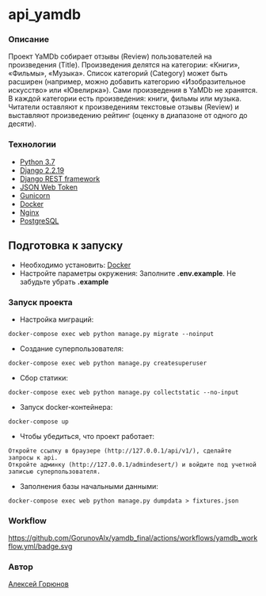 # api_yamdb
### Описание
Проект YaMDb собирает отзывы (Review) пользователей на произведения (Title). Произведения делятся на категории: «Книги», «Фильмы», «Музыка». Список категорий (Category) может быть расширен (например, можно добавить категорию «Изобразительное искусство» или «Ювелирка»). Сами произведения в YaMDb не хранятся. В каждой категории есть произведения: книги, фильмы или музыка. Читатели оставляют к произведениям текстовые отзывы (Review) и выставляют произведению рейтинг (оценку в диапазоне от одного до десяти). 
### Технологии
- [Python 3.7](https://www.python.org/downloads/release/python-370/)
- [Django 2.2.19](https://docs.djangoproject.com/en/3.2/releases/2.2.19/)
- [Django REST framework](https://www.django-rest-framework.org)
- [JSON Web Token](https://jwt.io)
- [Gunicorn](https://gunicorn.org)
- [Docker](https://docs.docker.com)
- [Nginx](https://nginx.org)
- [PostgreSQL](https://www.postgresql.org)
## Подготовка к запуску
- Необходимо установить:
[Docker](https://www.docker.com/products/docker-desktop)
- Настройте параметры окружения:
Заполните **.env.example**. Не забудьте убрать **.example**
### Запуск проекта
- Настройка миграций:
```
docker-compose exec web python manage.py migrate --noinput
```
- Создание суперпользователя:
```
docker-compose exec web python manage.py createsuperuser
```
- Сбор статики:
```
docker-compose exec web python manage.py collectstatic --no-input
```
- Запуск docker-контейнера:
```
docker-compose up
```
- Чтобы убедиться, что проект работает:
```
Откройте ссылку в браузере (http://127.0.0.1/api/v1/), сделайте запросы к api.
Откройте админку (http://127.0.0.1/admindesert/) и войдите под учетной записью суперпользователя.
```
- Заполнения базы начальными данными:
```
docker-compose exec web python manage.py dumpdata > fixtures.json
```
### Workflow
https://github.com/GorunovAlx/yamdb_final/actions/workflows/yamdb_workflow.yml/badge.svg
### Автор
[Алексей Горюнов](https://github.com/GorunovAlx)
